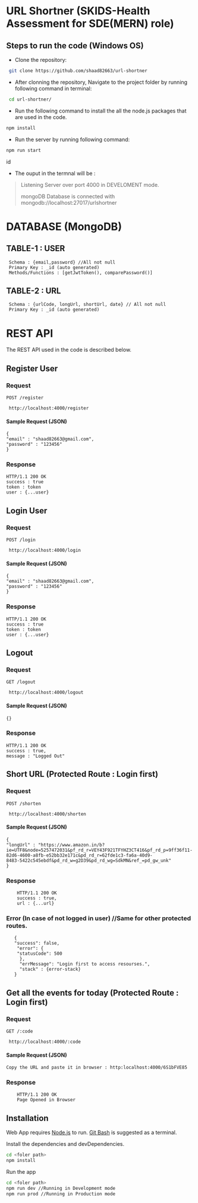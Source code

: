 # URL Shortner (SKIDS-Health Assessment for SDE(MERN) role)

##  Steps to run the code (Windows OS)

- Clone the repository:
```sh
 git clone https://github.com/shaad82663/url-shortner
```

- After clonning the repository, Navigate to the project folder by running following command in terminal:
```sh
 cd url-shortner/
```

- Run the following command to install the all the node.js packages that are used in the code.
```sh
npm install
```

- Run the server by running following command:
```sh
npm run start
```
id
- The ouput in the termnal will be :
>Listening Server over port 4000 in DEVELOMENT mode.
>
>mongoDB Database is connected with mongodb://localhost:27017/urlshortner

# DATABASE (MongoDB)

## TABLE-1 : USER 
     Schema : {email,password} //All not null
     Primary Key : _id (auto generated)
     Methods/Functions : [getJwtToken(), comparePassword()]
     
## TABLE-2 : URL
     Schema : {urlCode, longUrl, shortUrl, date} // All not null
     Primary Key : _id (auto generated)

# REST API

The REST API used in the code is described below.

## Register User

### Request

`POST /register`

     http://localhost:4000/register

#### Sample Request (JSON)
  
    {
    "email" : "shaad82663@gmail.com",
    "password" : "123456"
    }
    
### Response
  
    HTTP/1.1 200 OK
    success : true
    token : token
    user : {...user}
    
## Login User

### Request

`POST /login`

     http://localhost:4000/login

#### Sample Request (JSON)
  
    {
    "email" : "shaad82663@gmail.com",
    "password" : "123456"
    }
    
### Response
  
    HTTP/1.1 200 OK
    success : true
    token : token
    user : {...user}    
    
## Logout

### Request

`GET /logout`

     http://localhost:4000/logout

#### Sample Request (JSON)
  
    {}
    
### Response
  
    HTTP/1.1 200 OK
    success : true,
    message : "Logged Out"
    
## Short URL (Protected Route : Login first)

### Request

`POST /shorten`

     http://localhost:4000/shorten


#### Sample Request (JSON)

    {
    "longUrl" : "https://www.amazon.in/b?ie=UTF8&node=5257472031&pf_rd_r=VEY43F921TFYHZ3CT416&pf_rd_p=9ff36f11-82d6-4600-a8fb-e52bb32e171c&pd_rd_r=62fde1c3-fa6a-40d9-                  8483-5422c545ebdf&pd_rd_w=g2D39&pd_rd_wg=SdkMN&ref_=pd_gw_unk"
    }

### Response
  
        HTTP/1.1 200 OK
        success : true,
        url : {...url}
        
### Error (In case of not logged in user) //Same for other protected routes.
       {
       "success": false,
        "error": {
        "statusCode": 500
         },
         "errMessage": "Login first to access resourses.",
         "stack" : {error-stack}
       }
    
## Get all the events for today (Protected Route : Login first)

### Request

`GET /:code`

     http://localhost:4000/:code
     
#### Sample Request (JSON) 
  
    Copy the URL and paste it in browser : http:localhost:4000/6S1bFVE85    

### Response
  
        HTTP/1.1 200 OK
        Page Opened in Browser
      
## Installation

Web App requires [Node.js](https://nodejs.org/) to run.
[Git Bash](https://git-scm.com/) is suggested as a terminal.

Install the dependencies and devDependencies.

```sh
cd <foler path>
npm install
```

Run the app

```sh
cd <foler path>
npm run dev //Running in Development mode
npm run prod //Running in Production mode
```



